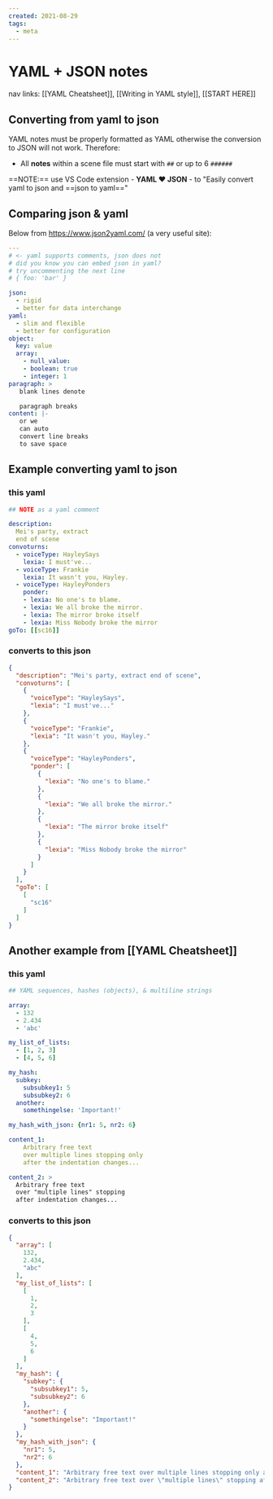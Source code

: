 ```yaml
---
created: 2021-08-29
tags:
  - meta
---
```

# YAML + JSON notes

nav links: [[YAML Cheatsheet]], [[Writing in YAML style]], [[START HERE]]

## Converting from yaml to json

YAML notes must be properly formatted as YAML otherwise the conversion to JSON will not work. Therefore:

- All **notes** within a scene file must start with `##` or up to 6 `######`

==NOTE:== use VS Code extension - **YAML ❤️ JSON** - to "Easily convert yaml to json and ==json to yaml=="

## Comparing json & yaml

Below from https://www.json2yaml.com/ (a very useful site):

```yaml
---
# <- yaml supports comments, json does not
# did you know you can embed json in yaml?
# try uncommenting the next line
# { foo: 'bar' }

json:
  - rigid
  - better for data interchange
yaml:
  - slim and flexible
  - better for configuration
object:
  key: value
  array:
    - null_value:
    - boolean: true
    - integer: 1
paragraph: >
   blank lines denote

   paragraph breaks
content: |-
   or we
   can auto
   convert line breaks
   to save space
```

## Example converting yaml to json

### this yaml

```yaml
## NOTE as a yaml comment

description:
  Mei's party, extract
  end of scene
convoturns:
  - voiceType: HayleySays
    lexia: I must've...
  - voiceType: Frankie
    lexia: It wasn't you, Hayley.
  - voiceType: HayleyPonders
    ponder:
    - lexia: No one's to blame.
    - lexia: We all broke the mirror.
    - lexia: The mirror broke itself
    - lexia: Miss Nobody broke the mirror
goTo: [[sc16]]
```

### converts to this json

```json
{
  "description": "Mei's party, extract end of scene",
  "convoturns": [
    {
      "voiceType": "HayleySays",
      "lexia": "I must've..."
    },
    {
      "voiceType": "Frankie",
      "lexia": "It wasn't you, Hayley."
    },
    {
      "voiceType": "HayleyPonders",
      "ponder": [
        {
          "lexia": "No one's to blame."
        },
        {
          "lexia": "We all broke the mirror."
        },
        {
          "lexia": "The mirror broke itself"
        },
        {
          "lexia": "Miss Nobody broke the mirror"
        }
      ]
    }
  ],
  "goTo": [
    [
      "sc16"
    ]
  ]
}
```

## Another example from [[YAML Cheatsheet]]

### this yaml

```yaml
## YAML sequences, hashes (objects), & multiline strings

array:
  - 132
  - 2.434
  - 'abc'

my_list_of_lists:
  - [1, 2, 3]
  - [4, 5, 6]

my_hash:
  subkey:
    subsubkey1: 5
    subsubkey2: 6
  another:
    somethingelse: 'Important!'

my_hash_with_json: {nr1: 5, nr2: 6}

content_1:
    Arbitrary free text
    over multiple lines stopping only
    after the indentation changes...

content_2: >
  Arbitrary free text
  over "multiple lines" stopping
  after indentation changes...
```

### converts to this json

```json
{
  "array": [
    132,
    2.434,
    "abc"
  ],
  "my_list_of_lists": [
    [
      1,
      2,
      3
    ],
    [
      4,
      5,
      6
    ]
  ],
  "my_hash": {
    "subkey": {
      "subsubkey1": 5,
      "subsubkey2": 6
    },
    "another": {
      "somethingelse": "Important!"
    }
  },
  "my_hash_with_json": {
    "nr1": 5,
    "nr2": 6
  },
  "content_1": "Arbitrary free text over multiple lines stopping only after the indentation changes...",
  "content_2": "Arbitrary free text over \"multiple lines\" stopping after indentation changes...\n"
}
```

